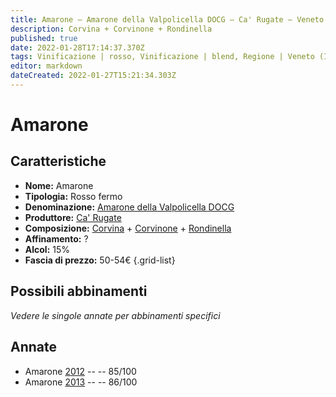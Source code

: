 ```yaml
---
title: Amarone – Amarone della Valpolicella DOCG – Ca' Rugate – Veneto (IT) – 50-54€ – 3★
description: Corvina + Corvinone + Rondinella
published: true
date: 2022-01-28T17:14:37.370Z
tags: Vinificazione | rosso, Vinificazione | blend, Regione | Veneto (IT), Vinificazione | fermo, Valutazioni | 3 stelle, Prezzi | 50-54€, Vitigni | Corvina, Vitigni | Rondinella, Vitigni | Corvinone 
editor: markdown
dateCreated: 2022-01-27T15:21:34.303Z
---
```


# Amarone

## Caratteristiche
- **Nome:** <span class="nome">Amarone</span>
- **Tipologia:** Rosso fermo
- **Denominazione:** <span class="denominazione">[Amarone della Valpolicella DOCG](/denominazioni/Italia/Veneto/DOCG/Amarone-della-Valpolicella)</span> 
- **Produttore:** <span class="cantina">[Ca' Rugate](/produttori/Italia/Veneto/Ca-Rugate)</span> 
- **Composizione:** [Corvina](/vitigni/Italia/bacca-nera/corvina) + [Corvinone](/vitigni/Italia/bacca-nera/corvinone) + [Rondinella](/vitigni/Italia/bacca-nera/rondinella) 
- **Affinamento:** ?
- **Alcol:** 15%
- **Fascia di prezzo:** 50-54€
{.grid-list}

## Possibili abbinamenti
*Vedere le singole annate per abbinamenti specifici*

## Annate
- Amarone [2012](vini/Italia/Veneto/Ca-Rugate/Amarone/2012) -- <span class="star-3"></span> -- 85/100
- Amarone [2013](vini/Italia/Veneto/Ca-Rugate/Amarone/2013) -- <span class="star-3"></span> -- 86/100